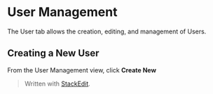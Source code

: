 
# User Management
The User tab allows the creation, editing, and management of Users.

## Creating a New User

From the User Management view, click **Create New**
> Written with [StackEdit](https://stackedit.io/).
<!--stackedit_data:
eyJoaXN0b3J5IjpbLTExMTAxMDAwMjQsMTEzODY4NDE3MF19
-->